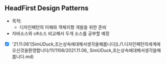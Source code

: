 ## HeadFirst Design Patterns

- 목적:
  - 디자인패턴의 이해와 객체지향 개발을 위한 준비
- 자바소스와 c#소스 비교해서 두개 소스를 공부할 예정

- [x] '21.11.06'[SimUDuck,조는상속에대해서생각을해봅니다](./1.디자인패턴의세계에오신것을환영합니다/11/1106/2021.11.06_ SimUDuck,조는상속에대해서생각을해봅니다.md)